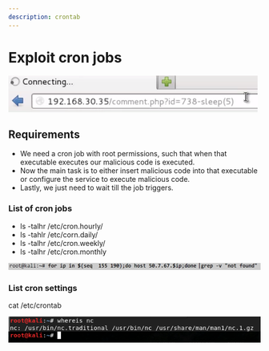 ```yaml
---
description: crontab
---
```


# Exploit cron jobs

![](.gitbook/assets/image%20%2819%29.png)

## Requirements

* We need a cron job with root permissions, such that when that executable executes our malicious code is executed.
* Now the main task is to either insert malicious code into that executable or configure the service to execute malicious code.
* Lastly, we just need to wait till the job triggers.

### List of cron jobs

* ls -talhr /etc/cron.hourly/
* ls -tahlr /etc/corn.daily/
* ls -talhr /etc/cron.weekly/
* ls -talhr /etc/cron.monthly

![](.gitbook/assets/image%20%2817%29.png)

### List cron settings

cat /etc/crontab

![](.gitbook/assets/image%20%2856%29.png)



